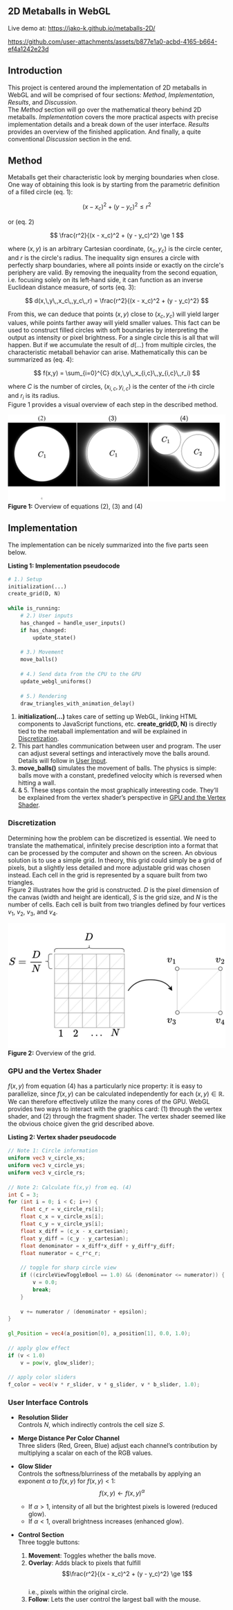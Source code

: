 ## 2D Metaballs in WebGL
Live demo at: https://jako-k.github.io/metaballs-2D/


https://github.com/user-attachments/assets/b877e1a0-acbd-4165-b664-ef4a1242e23d



## Introduction

This project is centered around the implementation of 2D metaballs in WebGL and will be comprised of four sections: *Method*, *Implementation*, *Results*, and *Discussion*.  
The *Method* section will go over the mathematical theory behind 2D metaballs. *Implementation* covers the more practical aspects with precise implementation details and a break down of the user interface. *Results* provides an overview of the finished application. And finally, a quite conventional *Discussion* section in the end.

## Method

Metaballs get their characteristic look by merging boundaries when close. One way of obtaining this look is by starting from the parametric definition of a filled circle (eq. 1):

$$
(x - x_c)^2 + (y - y_c)^2 \le r^2
$$

or (eq. 2)

$$
\frac{r^2}{(x - x_c)^2 + (y - y_c)^2} \ge 1
$$

where $(x, y)$ is an arbitrary Cartesian coordinate, $(x_c, y_c)$ is the circle center, and $r$ is the circle's radius. The inequality sign ensures a circle with perfectly sharp boundaries, where all points inside or exactly on the circle's periphery are valid. By removing the inequality from the second equation, i.e. focusing solely on its left‐hand side, it can function as an inverse Euclidean distance measure, of sorts (eq. 3):

$$
d(x,\,y\,,x_c\,,y_c\,,r) = \frac{r^2}{(x - x_c)^2 + (y - y_c)^2}
$$

From this, we can deduce that points $(x, y)$ close to $(x_c, y_c)$ will yield larger values, while points farther away will yield smaller values. This fact can be used to construct filled circles with soft boundaries by interpreting the output as intensity or pixel brightness. For a single circle this is all that will happen. But if we accumulate the result of $d(\dots)$ from multiple circles, the characteristic metaball behavior can arise. Mathematically this can be summarized as (eq. 4):

$$
f(x,y) = \sum_{i=0}^{C} d(x,\,y\,,x_{i,c}\,,y_{i,c}\,,r_i)
$$

where $C$ is the number of circles, $(x_{i,c},y_{i,c})$ is the center of the $i$‑th circle and $r_i$ is its radius.  
Figure 1 provides a visual overview of each step in the described method.

![Overview of equations (2), (3) and (4)](readme_stuff/method.jpg)  
**Figure 1:** Overview of equations (2), (3) and (4)

## Implementation

The implementation can be nicely summarized into the five parts seen below.

**Listing 1: Implementation pseudocode**  
```python
# 1.) Setup
initialization(...)
create_grid(D, N) 

while is_running:
    # 2.) User inputs
    has_changed = handle_user_inputs()
    if has_changed:
        update_state()

    # 3.) Movement
    move_balls()

    # 4.) Send data from the CPU to the GPU
    update_webgl_uniforms()

    # 5.) Rendering
    draw_triangles_with_animation_delay()
```

1. **initialization(...)** takes care of setting up WebGL, linking HTML components to JavaScript functions, etc. **create_grid(D, N)** is directly tied to the metaball implementation and will be explained in [Discretization](#discretization).  
2. This part handles communication between user and program. The user can adjust several settings and interactively move the balls around. Details will follow in [User Input](#user-input).  
3. **move_balls()** simulates the movement of balls. The physics is simple: balls move with a constant, predefined velocity which is reversed when hitting a wall.  
4. & 5. These steps contain the most graphically interesting code. They’ll be explained from the vertex shader’s perspective in [GPU and the Vertex Shader](#gpu-and-the-vertex-shader).

### Discretization <a name="discretization"></a>

Determining how the problem can be discretized is essential. We need to translate the mathematical, infinitely precise description into a format that can be processed by the computer and shown on the screen. An obvious solution is to use a simple grid. In theory, this grid could simply be a grid of pixels, but a slightly less detailed and more adjustable grid was chosen instead. Each cell in the grid is represented by a square built from two triangles.  
Figure 2 illustrates how the grid is constructed. $D$ is the pixel dimension of the canvas (width and height are identical), $S$ is the grid size, and $N$ is the number of cells. Each cell is built from two triangles defined by four vertices $v_1$, $v_2$, $v_3$, and $v_4$.

![Overview of the grid](readme_stuff/disc.jpg)  
**Figure 2:** Overview of the grid.

### GPU and the Vertex Shader <a name="gpu-and-the-vertex-shader"></a>

$f(x,y)$ from equation (4) has a particularly nice property: it is easy to parallelize, since $f(x,y)$ can be calculated independently for each $(x,y)\in\mathbb{R}$. We can therefore effectively utilize the many cores of the GPU. WebGL provides two ways to interact with the graphics card: (1) through the vertex shader, and (2) through the fragment shader. The vertex shader seemed like the obvious choice given the grid described above.  

**Listing 2: Vertex shader pseudocode**  
```glsl
// Note 1: Circle information
uniform vec3 v_circle_xs;
uniform vec3 v_circle_ys;
uniform vec3 v_circle_rs;

// Note 2: Calculate f(x,y) from eq. (4)
int C = 3;
for (int i = 0; i < C; i++) {
    float c_r = v_circle_rs[i];
    float c_x = v_circle_xs[i];
    float c_y = v_circle_ys[i];
    float x_diff = (c_x - x_cartesian);
    float y_diff = (c_y - y_cartesian);
    float denominator = x_diff*x_diff + y_diff*y_diff; 
    float numerator = c_r*c_r; 
    
    // toggle for sharp circle view
    if ((circleViewToggleBool == 1.0) && (denominator <= numerator)) {
        v = 0.0;
        break;
    }  
    
    v += numerator / (denominator + epsilon);
}

gl_Position = vec4(a_position[0], a_position[1], 0.0, 1.0);

// apply glow effect
if (v < 1.0)
    v = pow(v, glow_slider);

// apply color sliders
f_color = vec4(v * r_slider, v * g_slider, v * b_slider, 1.0);
```

### User Interface Controls

- **Resolution Slider**  
  Controls $N$, which indirectly controls the cell size $S$.

- **Merge Distance Per Color Channel**  
  Three sliders (Red, Green, Blue) adjust each channel’s contribution by multiplying a scalar on each of the RGB values.

- **Glow Slider**  
  Controls the softness/blurriness of the metaballs by applying an exponent $\alpha$ to $f(x,y)$ for $f(x,y) < 1$:  
  $$f(x,y) \leftarrow f(x,y)^\alpha$$  
  - If $\alpha > 1$, intensity of all but the brightest pixels is lowered (reduced glow).  
  - If $\alpha < 1$, overall brightness increases (enhanced glow).

- **Control Section**  
  Three toggle buttons:  
  1. **Movement**: Toggles whether the balls move.  
  2. **Overlay**: Adds black to pixels that fulfill  
     $$\frac{r^2}{(x - x_c)^2 + (y - y_c)^2} \ge 1$$  
     i.e., pixels within the original circle.  
  3. **Follow**: Lets the user control the largest ball with the mouse.
